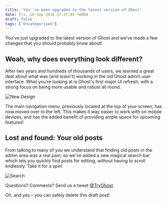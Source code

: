 ```yaml
---
title: 'You''ve been upgraded to the latest version of Ghost'
date: Fri, 16 Sep 2016 17:27:05 +0000
draft: false
tags: ['Uncategorised']
---
```


You've just upgraded to the latest version of Ghost and we've made a few changes that you should probably know about!

Woah, why does everything look different?
-----------------------------------------

After two years and hundreds of thousands of users, we learned a great deal about what was (and wasn't) working in the old Ghost admin user interface. What you're looking at is Ghost's first major UI refresh, with a strong focus on being more usable and robust all round.

![New Design](https://ghost.org/images/zelda.png)

The main navigation menu, previously located at the top of your screen, has now moved over to the left. This makes it way easier to work with on mobile devices, and has the added benefit of providing ample space for upcoming features!

Lost and found: Your old posts
------------------------------

From talking to many of you we understand that finding old posts in the admin area was a real pain; so we've added a new magical search bar which lets you quickly find posts for editing, without having to scroll endlessly. Take it for a spin!

![Search](https://ghost.org/images/search.gif)

Questions? Comments? Send us a tweet [@TryGhost](https://twitter.com/tryghost)

Oh, and yes – you can safely delete this draft post!